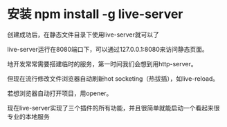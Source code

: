 # 安装 npm install -g live-server

创建成功后，在静态文件目录下使用live-server就可以了

live-server运行在8080端口下，可以通过127.0.0.1:8080来访问静态页面。

地开发常常需要搭建临时的服务，第一时间我们会想到用http-server。

但现在流行修改文件浏览器自动刷新hot socketing（热拔插），如live-reload。

若想浏览器自动打开项目，用opener。

现在live-server实现了三个插件的所有功能，并且很简单就能启动一个看起来很专业的本地服务